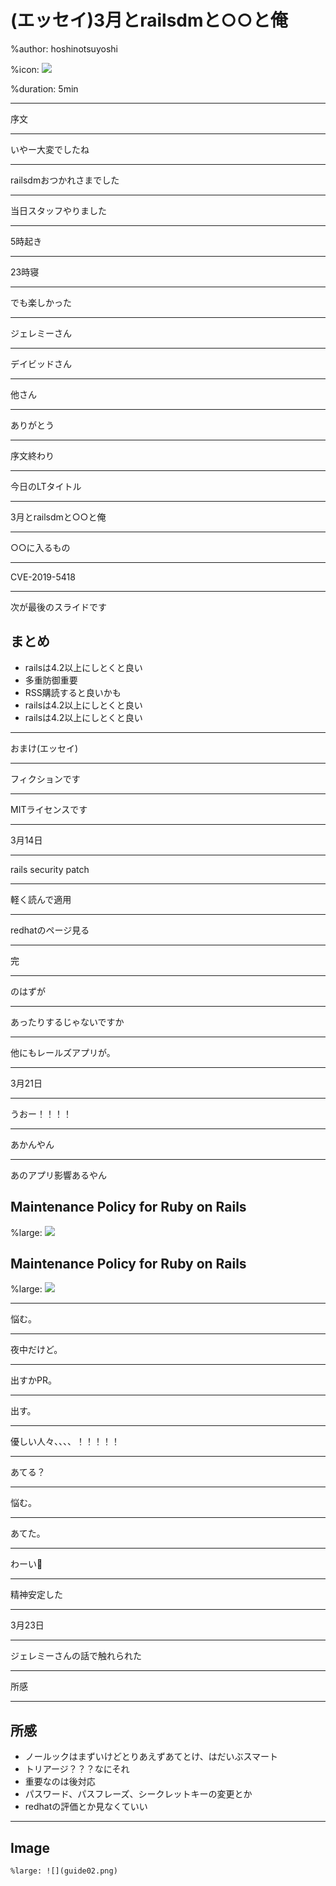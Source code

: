 # (エッセイ)3月とrailsdmと○○と俺

%author: hoshinotsuyoshi

%icon: ![](hoshinotsuyoshi.jpg)

%duration: 5min

---

序文

---

いやー大変でしたね

---

railsdmおつかれさまでした

---

当日スタッフやりました

---

5時起き

---

23時寝

---

でも楽しかった

---

ジェレミーさん

---

デイビッドさん

---

他さん

---

ありがとう

---

序文終わり

---

今日のLTタイトル

---

3月とrailsdmと○○と俺

---

○○に入るもの

---

CVE-2019-5418

---

次が最後のスライドです

## まとめ

* railsは4.2以上にしとくと良い
* 多重防御重要
* RSS購読すると良いかも
* railsは4.2以上にしとくと良い
* railsは4.2以上にしとくと良い

---

おまけ(エッセイ)

---

フィクションです

---

MITライセンスです

---

3月14日

---

rails security patch

---

軽く読んで適用

---

redhatのページ見る

---

 完

---

 のはずが

---

 あったりするじゃないですか

---

 他にもレールズアプリが。

---

 3月21日

---

 うおー！！！！

---

 あかんやん

---

 あのアプリ影響あるやん

## Maintenance Policy for Ruby on Rails

%large: ![](guide01.png)


## Maintenance Policy for Ruby on Rails

%large: ![](guide02.png)

---

 悩む。

---

 夜中だけど。

---

 出すかPR。

---

 出す。

---

 優しい人々、、、、！！！！！

---

 あてる？

---

 悩む。

---

 あてた。

---

 わーい🙌

---

 精神安定した

---

 3月23日

---

ジェレミーさんの話で触れられた

---

所感

---

## 所感

* ノールックはまずいけどとりあえずあてとけ、はだいぶスマート
* トリアージ？？？なにそれ
* 重要なのは後対応
* パスワード、パスフレーズ、シークレットキーの変更とか
* redhatの評価とか見なくていい

---

## Image

```
%large: ![](guide02.png)
```


